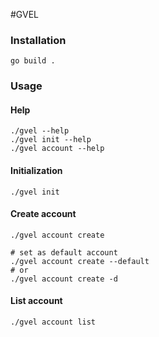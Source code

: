 #GVEL

### Installation
```shell script
go build .
```

### Usage
#### Help
```shell script
./gvel --help
./gvel init --help
./gvel account --help
```

#### Initialization
```shell script
./gvel init
```
#### Create account
```shell script
./gvel account create

# set as default account
./gvel account create --default
# or
./gvel account create -d
```
#### List account
```shell script
./gvel account list
```

